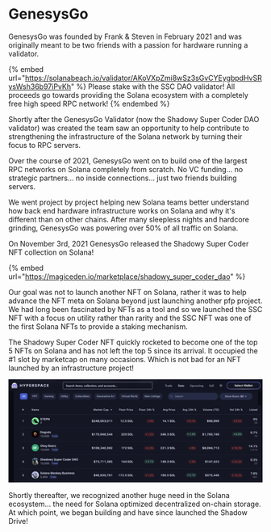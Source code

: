 # GenesysGo

GenesysGo was founded by Frank & Steven in February 2021 and was originally meant to be two friends with a passion for hardware running a validator.

{% embed url="https://solanabeach.io/validator/AKoVXpZmi8wSz3sGvCYEygbpdHvSRysWsh36b97iPvKh" %}
Please stake with the SSC DAO validator! All proceeds go towards providing the Solana ecosystem with a completely free high speed RPC network!
{% endembed %}

Shortly after the GenesysGo Validator (now the Shadowy Super Coder DAO validator) was created the team saw an opportunity to help contribute to strengthening the infrastructure of the Solana network by turning their focus to RPC servers.

Over the course of 2021, GenesysGo went on to build one of the largest RPC networks on Solana completely from scratch. No VC funding... no strategic partners... no inside connections... just two friends building servers.

We went project by project helping new Solana teams better understand how back end hardware infrastructure works on Solana and why it's different than on other chains. After many sleepless nights and hardcore grinding, GenesysGo was powering over 50% of all traffic on Solana.

On November 3rd, 2021 GenesysGo released the Shadowy Super Coder NFT collection on Solana!

{% embed url="https://magiceden.io/marketplace/shadowy_super_coder_dao" %}

Our goal was not to launch another NFT on Solana, rather it was to help advance the NFT meta on Solana beyond just launching another pfp project. We had long been fascinated by NFTs as a tool and so we launched the SSC NFT with a focus on utility rather than rarity and the SSC NFT was one of the first Solana NFTs to provide a staking mechanism.

The Shadowy Super Coder NFT quickly rocketed to become one of the top 5 NFTs on Solana and has not left the top 5 since its arrival. It occupied the #1 slot by marketcap on many occasions. Which is not bad for an NFT launched by an infrastructure project!

![](<../.gitbook/assets/image (3).png>)

Shortly thereafter, we recognized another huge need in the Solana ecosystem... the need for Solana optimized decentralized on-chain storage. At which point, we began building and have since launched the Shadow Drive!

